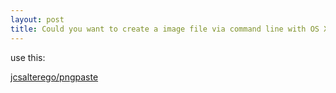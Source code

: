 ```yaml
---
layout: post
title: Could you want to create a image file via command line with OS X Clipboard containing a image captured?
---
```


use this:

[ jcsalterego/pngpaste ]( https://github.com/jcsalterego/pngpaste )
